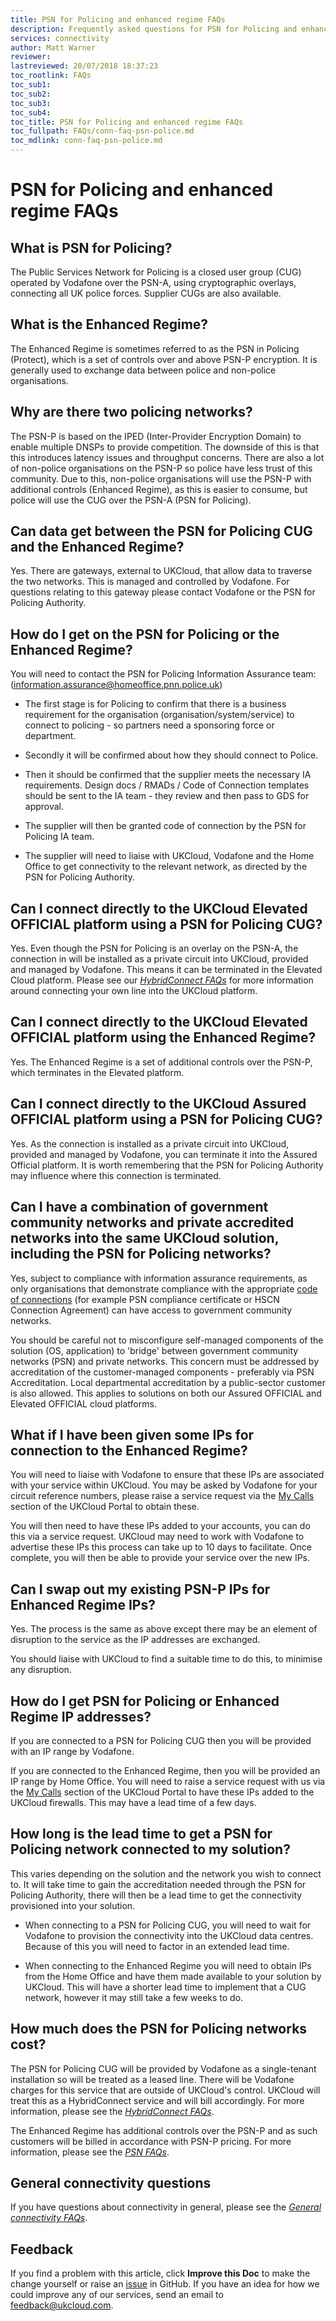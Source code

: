 ```yaml
---
title: PSN for Policing and enhanced regime FAQs
description: Frequently asked questions for PSN for Policing and enhanced regime
services: connectivity
author: Matt Warner
reviewer:
lastreviewed: 20/07/2018 18:37:23
toc_rootlink: FAQs
toc_sub1: 
toc_sub2:
toc_sub3:
toc_sub4:
toc_title: PSN for Policing and enhanced regime FAQs
toc_fullpath: FAQs/conn-faq-psn-police.md
toc_mdlink: conn-faq-psn-police.md
---
```


# PSN for Policing and enhanced regime FAQs

## What is PSN for Policing?

The Public Services Network for Policing is a closed user group (CUG) operated by Vodafone over the PSN-A, using cryptographic overlays, connecting all UK police forces. Supplier CUGs are also available.

## What is the Enhanced Regime?

The Enhanced Regime is sometimes referred to as the PSN in Policing (Protect), which is a set of controls over and above PSN-P encryption. It is generally used to exchange data between police and non-police organisations.

## Why are there two policing networks?

The PSN-P is based on the IPED (Inter-Provider Encryption Domain) to enable multiple DNSPs to provide competition. The downside of this is that this introduces latency issues and throughput concerns. There are also a lot of non-police organisations on the PSN-P so police have less trust of this community. Due to this, non-police organisations will use the PSN-P with additional controls (Enhanced Regime), as this is easier to consume, but police will use the CUG over the PSN-A (PSN for Policing).

## Can data get between the PSN for Policing CUG and the Enhanced Regime?

Yes. There are gateways, external to UKCloud, that allow data to traverse the two networks. This is managed and controlled by Vodafone. For questions relating to this gateway please contact Vodafone or the PSN for Policing Authority.

## How do I get on the PSN for Policing or the Enhanced Regime?

You will need to contact the PSN for Policing Information Assurance team: (<information.assurance@homeoffice.pnn.police.uk>)

- The first stage is for Policing to confirm that there is a business requirement for the organisation (organisation/system/service) to connect to policing - so partners need a sponsoring force or department.

- Secondly it will be confirmed about how they should connect to Police.

- Then it should be confirmed that the supplier meets the necessary IA requirements. Design docs / RMADs / Code of Connection templates should be sent to the IA team - they review and then pass to GDS for approval.

- The supplier will then be granted code of connection by the PSN for Policing IA team.

- The supplier will need to liaise with UKCloud, Vodafone and the Home Office to get connectivity to the relevant network, as directed by the PSN for Policing Authority.

## Can I connect directly to the UKCloud Elevated OFFICIAL platform using a PSN for Policing CUG?

Yes. Even though the PSN for Policing is an overlay on the PSN-A, the connection in will be installed as a private circuit into UKCloud, provided and managed by Vodafone. This means it can be terminated in the Elevated Cloud platform. Please see our [*HybridConnect FAQs*](conn-faq-hybridconnect.md) for more information around connecting your own line into the UKCloud platform.

## Can I connect directly to the UKCloud Elevated OFFICIAL platform using the Enhanced Regime?

Yes. The Enhanced Regime is a set of additional controls over the PSN-P, which terminates in the Elevated platform.

## Can I connect directly to the UKCloud Assured OFFICIAL platform using a PSN for Policing CUG?

Yes. As the connection is installed as a private circuit into UKCloud, provided and managed by Vodafone, you can terminate it into the Assured Official platform. It is worth remembering that the PSN for Policing Authority may influence where this connection is terminated.

## Can I have a combination of government community networks and private accredited networks into the same UKCloud solution, including the PSN for Policing networks?

Yes, subject to compliance with information assurance requirements, as only organisations that demonstrate compliance with the appropriate [code of connections](https://www.gov.uk/government/uploads/system/uploads/attachment_data/file/193704/PSN_Compliance_Zero_tolerance_approach.pdf) (for example PSN compliance certificate or HSCN Connection Agreement) can have access to government community networks.

You should be careful not to misconfigure self-managed components of the solution (OS, application) to 'bridge' between government community networks (PSN) and private networks. This concern must be addressed by accreditation of the customer-managed components - preferably via PSN Accreditation. Local departmental accreditation by a public-sector customer is also allowed. This applies to solutions on both our Assured OFFICIAL and Elevated OFFICIAL cloud platforms.

## What if I have been given some IPs for connection to the Enhanced Regime?

You will need to liaise with Vodafone to ensure that these IPs are associated with your service within UKCloud. You may be asked by Vodafone for your circuit reference numbers, please raise a service request via the [My Calls](https://portal.skyscapecloud.com/support/ivanti) section of the UKCloud Portal to obtain these.

You will then need to have these IPs added to your accounts, you can do this via a service request. UKCloud may need to work with Vodafone to advertise these IPs this process can take up to 10 days to facilitate. Once complete, you will then be able to provide your service over the new IPs.

## Can I swap out my existing PSN-P IPs for Enhanced Regime IPs?

Yes. The process is the same as above except there may be an element of disruption to the service as the IP addresses are exchanged.

You should liaise with UKCloud to find a suitable time to do this, to minimise any disruption.

## How do I get PSN for Policing or Enhanced Regime IP addresses?

If you are connected to a PSN for Policing CUG then you will be provided with an IP range by Vodafone.

If you are connected to the Enhanced Regime, then you will be provided an IP range by Home Office. You will need to raise a service request with us via the [My Calls](https://portal.skyscapecloud.com/support/ivanti) section of the UKCloud Portal to have these IPs added to the UKCloud firewalls. This may have a lead time of a few days.

## How long is the lead time to get a PSN for Policing network connected to my solution?

This varies depending on the solution and the network you wish to connect to. It will take time to gain the accreditation needed through the PSN for Policing Authority, there will then be a lead time to get the connectivity provisioned into your solution.

- When connecting to a PSN for Policing CUG, you will need to wait for Vodafone to provision the connectivity into the UKCloud data centres. Because of this you will need to factor in an extended lead time.

- When connecting to the Enhanced Regime you will need to obtain IPs from the Home Office and have them made available to your solution by UKCloud. This will have a shorter lead time to implement that a CUG network, however it may still take a few weeks to do.

## How much does the PSN for Policing networks cost?

The PSN for Policing CUG will be provided by Vodafone as a single-tenant installation so will be treated as a leased line. There will be Vodafone charges for this service that are outside of UKCloud's control. UKCloud will treat this as a HybridConnect service and will bill accordingly. For more information, please see the [*HybridConnect FAQs*](conn-faq-hybridconnect.md).

The Enhanced Regime has additional controls over the PSN-P and as such customers will be billed in accordance with PSN-P pricing. For more information, please see the [*PSN FAQs*](conn-faq-psn.md).

## General connectivity questions

If you have questions about connectivity in general, please see the [*General connectivity FAQs*](conn-faq.md).

## Feedback

If you find a problem with this article, click **Improve this Doc** to make the change yourself or raise an [issue](https://github.com/UKCloud/documentation/issues) in GitHub. If you have an idea for how we could improve any of our services, send an email to <feedback@ukcloud.com>.
